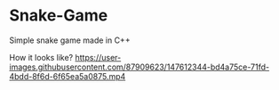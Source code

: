 # Snake-Game
Simple snake game made in C++


How it looks like?
https://user-images.githubusercontent.com/87909623/147612344-bd4a75ce-71fd-4bdd-8f6d-6f65ea5a0875.mp4



